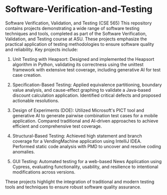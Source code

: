 # Software-Verification-and-Testing

Software Verification, Validation, and Testing (CSE 565)
This repository contains projects demonstrating a wide range of software testing techniques and tools, completed as part of the Software Verification, Validation, and Testing course at ASU. These projects emphasize the practical application of testing methodologies to ensure software quality and reliability. Key projects include:

1. Unit Testing with Heapsort: Designed and implemented the Heapsort algorithm in Python, validating its correctness using the unittest framework with extensive test coverage, including generative AI for test case creation.

2. Specification-Based Testing: Applied equivalence partitioning, boundary value analysis, and cause-effect graphing to validate a Java-based discount calculation application. Identified critical defects and proposed actionable resolutions.

3. Design of Experiments (DOE): Utilized Microsoft's PICT tool and generative AI to generate pairwise combination test cases for a mobile application. Compared traditional and AI-driven approaches to achieve efficient and comprehensive test coverage.

4. Structural-Based Testing: Achieved high statement and branch coverage for a VendingMachine application using IntelliJ IDEA. Performed static code analysis with PMD to uncover and resolve coding anomalies.

5. GUI Testing: Automated testing for a web-based News Application using Cypress, evaluating functionality, usability, and resilience to intentional modifications across versions.

These projects highlight the integration of traditional and modern testing tools and techniques to ensure robust software quality assurance.
